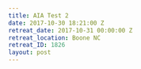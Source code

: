 ```yaml
---
title: AIA Test 2
date: 2017-10-30 18:21:00 Z
retreat_date: 2017-10-31 00:00:00 Z
retreat_location: Boone NC
retreat_ID: 1826
layout: post
---
```


